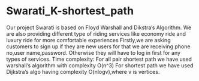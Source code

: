 # Swarati_K-shortest_path
Our project Swarati is based on Floyd Warshall and Dikstra’s Algorithm. We are also providing different type of riding services like economy ride and luxury ride for more comfortable experiences Firstly,we are asking customers to sign up if they are new users for that we are receiving phone no,user name,password. Otherwise they will have to log in first for any types of services. Time complexity: For all pair shortest path we have used warshall’s  algorithm with complexity O(n^3) For shortest path we have used Dijkstra’s algo having complexity O(nlogv),where v is vertices.
